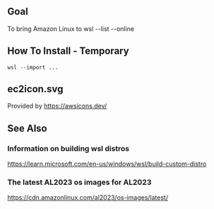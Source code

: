 ## Goal

To bring Amazon Linux to wsl --list --online

## How To Install - Temporary

    wsl --import ...

## ec2icon.svg

Provided by https://awsicons.dev/

## See Also

### Information on building wsl distros
https://learn.microsoft.com/en-us/windows/wsl/build-custom-distro

### The latest AL2023 os images for AL2023
https://cdn.amazonlinux.com/al2023/os-images/latest/
